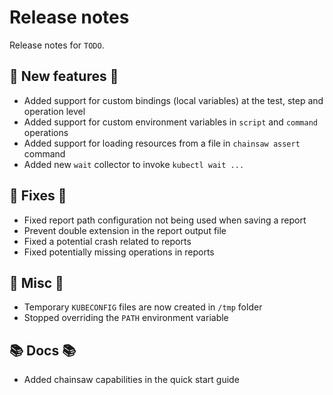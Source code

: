 # Release notes

Release notes for `TODO`.

<!--
## ‼️ Breaking changes ‼️

## ✨ UI changes ✨

## ⭐ Examples ⭐

## ⛵ Tutorials ⛵
-->

## 💫 New features 💫

- Added support for custom bindings (local variables) at the test, step and operation level
- Added support for custom environment variables in `script` and `command` operations
- Added support for loading resources from a file in `chainsaw assert` command
- Added new `wait` collector to invoke `kubectl wait ...` 

## 🔧 Fixes 🔧

- Fixed report path configuration not being used when saving a report
- Prevent double extension in the report output file
- Fixed a potential crash related to reports
- Fixed potentially missing operations in reports

## 🎸 Misc 🎸

- Temporary `KUBECONFIG` files are now created in `/tmp` folder
- Stopped overriding the `PATH` environment variable

## 📚 Docs 📚

- Added chainsaw capabilities in the quick start guide
